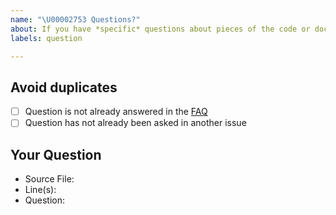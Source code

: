 ```yaml
---
name: "\U00002753 Questions?"
about: If you have *specific* questions about pieces of the code or documentation for this component, please post them here.
labels: question

---
```

<!--
Thanks for submitting your question 🙌 ❤️

Before opening a new issue, please make sure that we do not have any duplicates already open. You can ensure this by searching the issue list for this repository. If there is a duplicate, please close your issue and add a comment to the existing issue instead. Also, please, have a look at our FAQs and existing questions before opening a new question.
-->

## Avoid duplicates
* [ ] Question is not already answered in the [FAQ](https://www.coronalert.be)
* [ ] Question has not already been asked in another issue

## Your Question
<!-- Include details about your question. -->
* Source File:
* Line(s):
* Question:
